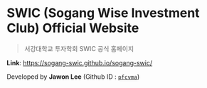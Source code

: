 # SWIC (Sogang Wise Investment Club) Official Website

> 서강대학교 투자학회 SWIC 공식 홈페이지

**Link**: https://sogang-swic.github.io/sogang-swic/

Developed by **Jawon Lee** (Github ID : [`pfcvma`](https://github.com/pfcvma))
